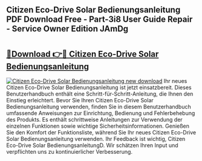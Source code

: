 ## Citizen Eco-Drive Solar Bedienungsanleitung PDF Download Free - Part-3i8 User Guide Repair - Service Owner Edition JAmDg

# <h2><a href="http://df2o6xd.blite.top/?on=Citizen+Eco-Drive+Solar+Bedienungsanleitung">🔗Download 👉🔴 Citizen Eco-Drive Solar Bedienungsanleitung</a></h2>

[![Citizen Eco-Drive Solar Bedienungsanleitung new download](https://i.imgur.com/lujVjoI.png)](http://df2o6xd.blite.top/?on=Citizen+Eco-Drive+Solar+Bedienungsanleitung)
Ihr neues Citizen Eco-Drive Solar Bedienungsanleitung ist jetzt einsatzbereit. Dieses Benutzerhandbuch enthält eine Schritt-für-Schritt-Anleitung, die Ihnen den Einstieg erleichtert. Bevor Sie Ihren Citizen Eco-Drive Solar Bedienungsanleitung verwenden, finden Sie in diesem Benutzerhandbuch umfassende Anweisungen zur Einrichtung, Bedienung und Fehlerbehebung des Produkts. Es enthält schrittweise Anleitungen zur Verwendung der einzelnen Funktionen sowie wichtige Sicherheitsinformationen. Genießen Sie den Komfort der Funktionsliste, während Sie Ihr neues Citizen Eco-Drive Solar Bedienungsanleitung verwenden. Ihr Feedback ist wichtig, Citizen Eco-Drive Solar BedienungsanleitungD. Wir schätzen Ihren Input und verpflichten uns zu kontinuierlicher Verbesserung.
